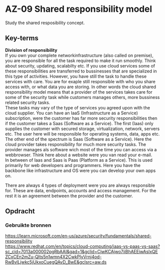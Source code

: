 # AZ-09 Shared responsibility model
Study the shared resposibility concept. 

## Key-terms
**Division of responsibility**  
If you own your complete networkinfrastructure (also called on premise), you are responsible for all the task required to make it run smoothly. Think about security, updating, scalabilty etc. If you use cloud services some of these responsibilities are transferred to bussinesses that are specialized in this type of activities. However, you have still the task to handle these services with care. You are for exaple still responsible with who you share access with, or what data you are storing. In other words the cloud shared responsibility model means that a provider of the services takes care for some of the security task while customers manages others, more bussiness related security tasks.  
These tasks may vary of the type of services you agreed upon with the cloud supplier.  You can have an IaaS (Infrastructure as a Service) subscription, were the customer has far more security responsibilities then if the customer takes a Saas (Software as a Service). The first  (Iaas) only supplies the customer with secured storage, virtualization, network, servers etc. The user here will be responsible for operating systems, data, apps etc.  
The other end of the spectrum is Saas (Software as a Service). Here the cloud provider takes responsibility for much more security tasks. The provider manages als software wich most of the time you can access via a webbrowser. Think here about a website were you van read your e-mail.  
In between of Iaas and Saas is Paas (Platform as a Service). This is used primarily for web developers and programmers. Here you have the backbone like infrastructure and OS were you can develop your own apps on.  

There are always 4 types of deployment were you are always responsible for. These are data, endpoints, accounts and access management. For the rest it is an agreement between the provider and the customer.


## Opdracht
### Gebruikte bronnen
https://learn.microsoft.com/en-us/azure/security/fundamentals/shared-responsibility  
https://www.redhat.com/en/topics/cloud-computing/iaas-vs-paas-vs-saas?sc_cid=7013a000002pgRbAAI&gad=1&gclid=CjwKCAjwo7iiBhAEEiwAsIxQEZCxCEn2mZu-QIts5n1wmn4X2CwkPlyVrnj4od-RwBvlLjwkc5jUkxoCuegQAvD_BwE&gclsrc=aw.ds